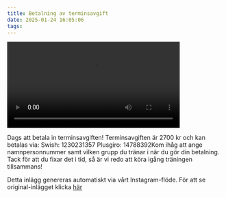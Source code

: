 ```yaml
---
title: Betalning av terminsavgift
date: 2025-01-24 16:05:06
tags:
---
```

<div class="postId" style="display: none;">ID: 17919163817940400</div>


<video controls width="80%">
<source src="/2025/01/24/betalning-av-terminsavgift/1.mp4" type="video/mp4">
</video>



 Dags att betala in terminsavgiften! Terminsavgiften är 2700 kr och kan betalas via: Swish: 1230231357 Plusgiro: 14788392Kom ihåg att ange namnpersonnummer samt vilken grupp du tränar i när du gör din betalning. Tack för att du fixar det i tid, så är vi redo att köra igång träningen tillsammans! 

<div class="automaticGeneratedPostDescription">
Detta inlägg genereras automatiskt via vårt Instagram-flöde. För att se original-inlägget klicka <a target="_blank" href="https://www.instagram.com/reel/DFNmdNmtX8k/">här</a>
</div>
<br>

